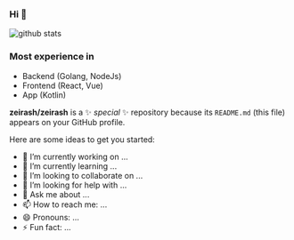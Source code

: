 ### Hi 👋

![github stats](https://github-readme-stats.vercel.app/api?username=zeirash&show_icons=true)

### Most experience in
- Backend (Golang, NodeJs)
- Frontend (React, Vue)
- App (Kotlin)

**zeirash/zeirash** is a ✨ _special_ ✨ repository because its `README.md` (this file) appears on your GitHub profile.

Here are some ideas to get you started:

- 🔭 I’m currently working on ...
- 🌱 I’m currently learning ...
- 👯 I’m looking to collaborate on ...
- 🤔 I’m looking for help with ...
- 💬 Ask me about ...
- 📫 How to reach me: ...
- 😄 Pronouns: ...
- ⚡ Fun fact: ...

